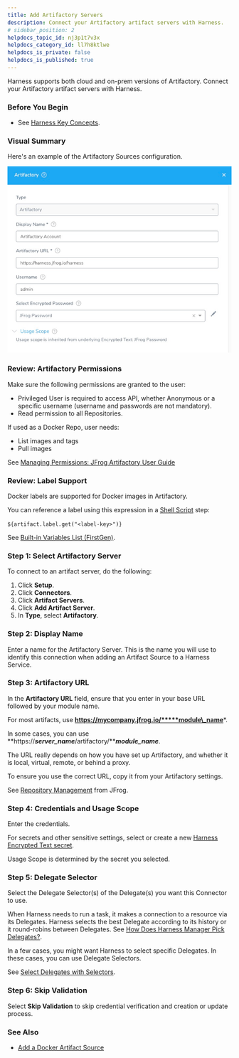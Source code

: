 ```yaml
---
title: Add Artifactory Servers
description: Connect your Artifactory artifact servers with Harness.
# sidebar_position: 2
helpdocs_topic_id: nj3p1t7v3x
helpdocs_category_id: ll7h8ktlwe
helpdocs_is_private: false
helpdocs_is_published: true
---
```


Harness supports both cloud and on-prem versions of Artifactory. Connect your Artifactory artifact servers with Harness.

### Before You Begin

* See [Harness Key Concepts](https://docs.harness.io/article/4o7oqwih6h-harness-key-concepts).

### Visual Summary

Here's an example of the Artifactory Sources configuration.

![](./static/add-artifactory-servers-02.png)

### Review: Artifactory Permissions

Make sure the following permissions are granted to the user:

* Privileged User is required to access API, whether Anonymous or a specific username (username and passwords are not mandatory).
* Read permission to all Repositories.

If used as a Docker Repo, user needs:

* List images and tags
* Pull images

See [Managing Permissions: JFrog Artifactory User Guide](https://www.jfrog.com/confluence/display/RTF/Managing+Permissions)

### Review: Label Support

Docker labels are supported for Docker images in Artifactory.

You can reference a label using this expression in a [Shell Script](../../../continuous-delivery/model-cd-pipeline/workflows/capture-shell-script-step-output.md) step:

`${artifact.label.get("<label-key>")}`

See [Built-in Variables List (FirstGen)](../../techref-category/variables/built-in-variables-list.md).

### Step 1: Select Artifactory Server

To connect to an artifact server, do the following:

1. Click **Setup**.
2. Click **Connectors**.
3. Click **Artifact Servers**.
4. Click **Add Artifact Server**.
5. In **Type**, select **Artifactory**.

### Step 2: Display Name

Enter a name for the Artifactory Server. This is the name you will use to identify this connection when adding an Artifact Source to a Harness Service.

### Step 3: Artifactory URL

In the **Artifactory URL** field, ensure that you enter in your base URL followed by your module name.

For most artifacts, use **https://mycompany.jfrog.io/*****module\_name***.

In some cases, you can use **https://*****server\_name*****/artifactory/*****module\_name***.

The URL really depends on how you have set up Artifactory, and whether it is local, virtual, remote, or behind a proxy.

To ensure you use the correct URL, copy it from your Artifactory settings.

See [Repository Management](https://www.jfrog.com/confluence/display/JFROG/Repository+Management) from JFrog.

### Step 4: Credentials and Usage Scope

Enter the credentials.

For secrets and other sensitive settings, select or create a new [Harness Encrypted Text secret](../../security/secrets-management/use-encrypted-text-secrets.md).

Usage Scope is determined by the secret you selected.

### Step 5: Delegate Selector

Select the Delegate Selector(s) of the Delegate(s) you want this Connector to use.

When Harness needs to run a task, it makes a connection to a resource via its Delegates. Harness selects the best Delegate according to its history or it round-robins between Delegates. See [How Does Harness Manager Pick Delegates?](../manage-delegates/delegate-installation.md#how-does-harness-manager-pick-delegates).

In a few cases, you might want Harness to select specific Delegates. In these cases, you can use Delegate Selectors.

See [Select Delegates with Selectors](../manage-delegates/select-delegates-for-specific-tasks-with-selectors.md).

### Step 6: Skip Validation

Select **Skip Validation** to skip credential verification and creation or update process.

### See Also

* [Add a Docker Artifact Source](../../../continuous-delivery/model-cd-pipeline/setup-services/add-a-docker-image-service.md)

